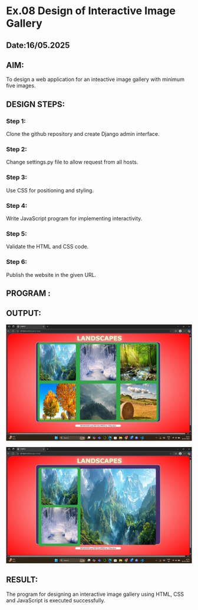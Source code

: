 # Ex.08 Design of Interactive Image Gallery
## Date:16/05.2025

## AIM:
To design a web application for an inteactive image gallery with minimum five images.

## DESIGN STEPS:

### Step 1:
Clone the github repository and create Django admin interface.

### Step 2:
Change settings.py file to allow request from all hosts.

### Step 3:
Use CSS for positioning and styling.

### Step 4:
Write JavaScript program for implementing interactivity.

### Step 5:
Validate the HTML and CSS code.

### Step 6:
Publish the website in the given URL.

## PROGRAM :

## OUTPUT:


![alt text](<Screenshot (127).png>)

![alt text](<Screenshot (128).png>)


## RESULT:
The program for designing an interactive image gallery using HTML, CSS and JavaScript is executed successfully.
